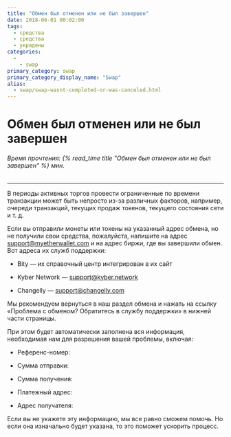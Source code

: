 ```yaml
---
title: "Обмен был отменен или не был завершен"
date: 2018-06-01 00:02:00
tags:
  - средства
  - средства
  - украдены
categories:
  - 
    - swap
primary_category: swap
primary_category_display_name: "Swap"
alias:
  - swap/swap-wasnt-completed-or-was-canceled.html
---
```


# **Обмен был отменен или не был завершен**

###### Время прочтения: {% read_time title "Обмен был отменен или не был завершен" %} мин.

* * *

В периоды активных торгов провести ограниченные по времени транзакции может быть непросто из-за различных факторов, например, очереди транзакций, текущих продаж токенов, текущего состояния сети и т. д.

Если вы отправили монеты или токены на указанный адрес обмена, но не получили свои средства, пожалуйста, напишите на адрес support@myetherwallet.com и на адрес биржи, где вы завершили обмен. Вот адреса их служб поддержки:

* Bity — их справочный центр интегрирован в их сайт

* Kyber Network — support@kyber.network

* Changelly — support@changelly.com

Мы рекомендуем вернуться в наш раздел обмена и нажать на ссылку «Проблема с обменом? Обратитесь в службу поддержки» в нижней части страницы.

При этом будет автоматически заполнена вся информация, необходимая нам для разрешения вашей проблемы, включая:

* Референс-номер:

* Сумма отправки:

* Сумма получения:

* Платежный адрес:

* Адрес получателя:

Если вы не укажете эту информацию, мы все равно сможем помочь. Но если она изначально будет указана, то это поможет ускорить процесс.